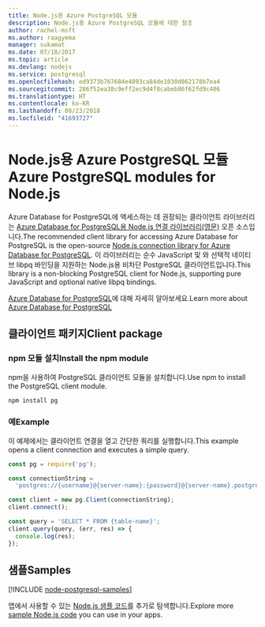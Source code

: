 ```yaml
---
title: Node.js용 Azure PostgreSQL 모듈
description: Node.js용 Azure PostgreSQL 모듈에 대한 참조
author: rachel-msft
ms.author: raagyema
manager: sukamat
ms.date: 07/18/2017
ms.topic: article
ms.devlang: nodejs
ms.service: postgresql
ms.openlocfilehash: ed9373b767684e4893ca84de1030d062178b7ea4
ms.sourcegitcommit: 286f52ea38c9eff2ec9d4f8cabeb86f62fd9c406
ms.translationtype: HT
ms.contentlocale: ko-KR
ms.lasthandoff: 08/23/2018
ms.locfileid: "41693727"
---
```

# <a name="azure-postgresql-modules-for-nodejs"></a><span data-ttu-id="bf573-103">Node.js용 Azure PostgreSQL 모듈</span><span class="sxs-lookup"><span data-stu-id="bf573-103">Azure PostgreSQL modules for Node.js</span></span>

<span data-ttu-id="bf573-104">Azure Database for PostgreSQL에 액세스하는 데 권장되는 클라이언트 라이브러리는 [Azure Database for PostgreSQL용 Node.js 연결 라이브러리(영문)](https://www.npmjs.com/package/pg) 오픈 소스입니다.</span><span class="sxs-lookup"><span data-stu-id="bf573-104">The recommended client library for accessing Azure Database for PostgreSQL is the open-source [Node.js connection library for Azure Database for PostgreSQL](https://www.npmjs.com/package/pg).</span></span> <span data-ttu-id="bf573-105">이 라이브러리는 순수 JavaScript 및 와 선택적 네이티브 libpq 바인딩을 지원하는 Node.js용 비차단 PostgreSQL 클라이언트입니다.</span><span class="sxs-lookup"><span data-stu-id="bf573-105">This library is a non-blocking PostgreSQL client for Node.js, supporting pure JavaScript and optional native libpq bindings.</span></span>

<span data-ttu-id="bf573-106">[Azure Database for PostgreSQL](https://docs.microsoft.com/azure/postgresql/)에 대해 자세히 알아보세요.</span><span class="sxs-lookup"><span data-stu-id="bf573-106">Learn more about [Azure Database for PostgreSQL](https://docs.microsoft.com/azure/postgresql/)</span></span>

## <a name="client-package"></a><span data-ttu-id="bf573-107">클라이언트 패키지</span><span class="sxs-lookup"><span data-stu-id="bf573-107">Client package</span></span>

### <a name="install-the-npm-module"></a><span data-ttu-id="bf573-108">npm 모듈 설치</span><span class="sxs-lookup"><span data-stu-id="bf573-108">Install the npm module</span></span>

<span data-ttu-id="bf573-109">npm을 사용하여 PostgreSQL 클라이언트 모듈을 설치합니다.</span><span class="sxs-lookup"><span data-stu-id="bf573-109">Use npm to install the PostgreSQL client module.</span></span>

```bash
npm install pg
```   

### <a name="example"></a><span data-ttu-id="bf573-110">예</span><span class="sxs-lookup"><span data-stu-id="bf573-110">Example</span></span>

<span data-ttu-id="bf573-111">이 예제에서는 클라이언트 연결을 열고 간단한 쿼리를 실행합니다.</span><span class="sxs-lookup"><span data-stu-id="bf573-111">This example opens a client connection and executes a simple query.</span></span>

```javascript
const pg = require('pg');

const connectionString =
  'postgres://{username}@{server-name}:{password}@{server-name}.postgres.database.azure.com:5432/{database-name}?ssl=true';

const client = new pg.Client(connectionString);
client.connect();

const query = 'SELECT * FROM {table-name}';
client.query(query, (err, res) => {
  console.log(res);
});
```

## <a name="samples"></a><span data-ttu-id="bf573-112">샘플</span><span class="sxs-lookup"><span data-stu-id="bf573-112">Samples</span></span>

[!INCLUDE [node-postgresql-samples](../docs-ref-conceptual/includes/postgresql-samples.md)]

<span data-ttu-id="bf573-113">앱에서 사용할 수 있는 [Node.js 샘플 코드](https://azure.microsoft.com/resources/samples/?platform=nodejs)를 추가로 탐색합니다.</span><span class="sxs-lookup"><span data-stu-id="bf573-113">Explore more [sample Node.js code](https://azure.microsoft.com/resources/samples/?platform=nodejs) you can use in your apps.</span></span>

